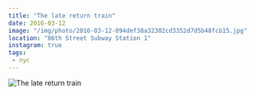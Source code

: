 ```yaml
---
title: "The late return train"
date: 2016-03-12
image: "/img/photo/2016-03-12-894def38a32302cd3352d7d5b48fcb15.jpg"
location: "86th Street Subway Station 1"
instagram: true
tags:
 - nyc
---
```


![The late return train](/img/photo/2016-03-12-894def38a32302cd3352d7d5b48fcb15.jpg)
